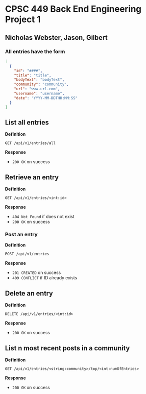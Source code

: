 # CPSC 449 Back End Engineering Project 1
## Nicholas Webster, Jason, Gilbert

### All entries have the form
```json
[
  {
    "id": "####",
    "title": "title",
    "bodyText": "bodyText",
    "community": "community",
    "url": "www.url.com",
    "username": "username",
    "date": "YYYY-MM-DDTHH:MM:SS"
  }
]
```

## List all entries
**Definition**

`GET /api/v1/entries/all`

**Response**
- `200 OK` on success




## Retrieve an entry
**Definition**

`GET /api/v1/entries/<int:id>`

**Response**
- `404 Not Found` if does not exist
- `200 OK` on success




### Post an entry
**Definition**

`POST /api/v1/entries`

**Response**
- `201 CREATED` on success
- `409 CONFLICT` if ID already exists




## Delete an entry
**Definition**

`DELETE /api/v1/entries/<int:id>`

**Response**
- `200 OK` on success




## List n most recent posts in a community
**Definition**

`GET /api/v1/entries/<string:community>/top/<int:numOfEntries>`

**Response**
- `200 OK` on success
